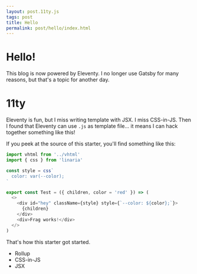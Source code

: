 ```yaml
---
layout: post.11ty.js
tags: post
title: Hello
permalink: post/hello/index.html
---
```


# Hello!
This blog is now powered by Eleventy. I no longer use Gatsby for many reasons, but that's a topic for another day.

# 11ty
Eleventy is fun, but I miss writing template with JSX. I miss CSS-in-JS. Then I found that Eleventy can use `.js` as template file... it means I can hack together something like this!

If you peek at the source of this starter, you'll find something like this:

```js
import vhtml from '../vhtml'
import { css } from 'linaria'

const style = css`
  color: var(--color);
`

export const Test = ({ children, color = 'red' }) => (
  <>
    <div id="hey" className={style} style={`--color: ${color};`}>
      {children}
    </div>
    <div>Frag works!</div>
  </>
)
```

That's how this starter got started.

- Rollup
- CSS-in-JS
- JSX